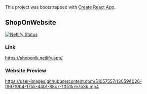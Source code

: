 This project was bootstrapped with [Create React App](https://github.com/facebook/create-react-app).


## ShopOnWebsite
[![Netlify Status](https://api.netlify.com/api/v1/badges/4b6284fd-5c8c-4463-af90-e776cd3901b3/deploy-status)](https://app.netlify.com/sites/shoponlk/deploys)

### Link
 https://shoponlk.netlify.app/
 
 ### Website Preview
 

https://user-images.githubusercontent.com/51057557/130594026-f967f0b4-1755-44b1-88c7-1ff5157e7b3b.mp4




